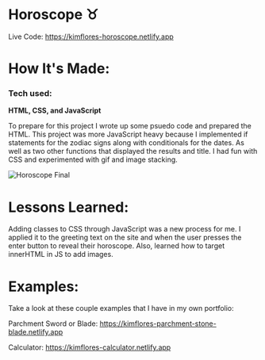 # Horoscope :taurus:

Live Code: https://kimflores-horoscope.netlify.app
 
# How It's Made:
### Tech used: 

**HTML, CSS, and JavaScript**

To prepare for this project I wrote up some psuedo code and prepared the HTML. This project was more JavaScript heavy because I implemented if statements for the zodiac signs along with conditionals for the dates. As well as two other functions that displayed the results and title. I had fun with CSS and experimented with gif and image stacking.  

![Horoscope Final](horoscopeimg.png)


# Lessons Learned:

Adding classes to CSS through JavaScript was a new process for me. I applied it to the greeting text on the site and when the user presses the enter button to reveal their horoscope. Also, learned how to target innerHTML in JS to add images.

# Examples:

Take a look at these couple examples that I have in my own portfolio:

Parchment Sword or Blade: https://kimflores-parchment-stone-blade.netlify.app

Calculator: https://kimflores-calculator.netlify.app
